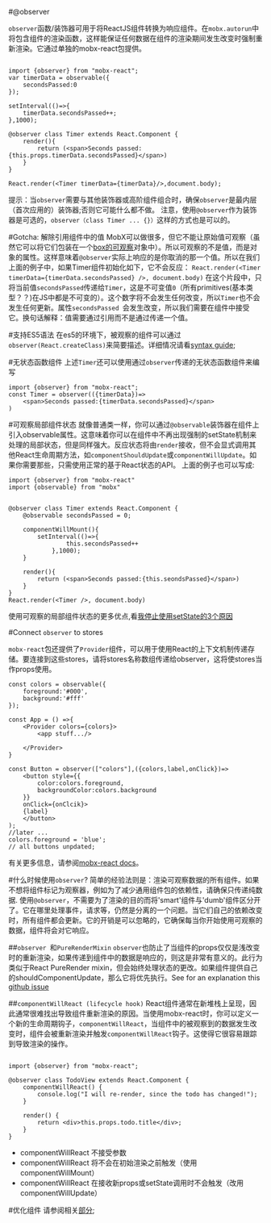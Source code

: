 #@observer

`observer`函数/装饰器可用于将ReactJS组件转换为响应组件。在`mobx.autorun`中将包含组件的渲染函数，这样能保证任何数据在组件的渲染期间发生改变时强制重新渲染。它通过单独的mobx-react包提供。

```

import {observer} from "mobx-react";
var timerData = observable({
	secondsPassed:0
});

setInterval(()=>{
	timerData.secondsPassed++;
},1000);

@observer class Timer extends React.Component {
	render(){
		return (<span>Seconds passed:{this.props.timerData.secondsPassed}</span>)
	}
}

React.render(<Timer timerData={timerData}/>,document.body);

```

提示：当`observer`需要与其他装饰器或高阶组件组合时，确保`observer`是最内层（首次应用的）装饰器;否则它可能什么都不做。
注意，使用`@observer`作为装饰器是可选的，`observer（class Timer ... {}）`这样的方式也是可以的。

#Gotcha: 解除引用组件中的值
MobX可以做很多，但它不能让原始值可观察（虽然它可以将它们包装在一个[box的可观察]()对象中）。所以可观察的不是值，而是对象的属性。这样意味着`@observer`实际上响应的是你取消的那一个值。所以在我们上面的例子中，如果Timer组件初始化如下，它不会反应：
`React.render(<Timer timerData={timerData.secondsPassed} />, document.body)`
在这个片段中，只将当前值`secondsPassed`传递给`Timer`，这是不可变值`0`（所有primitives(基本类型？？)在JS中都是不可变的）。这个数字将不会发生任何改变，所以`Timer`也不会发生任何更新。属性`secondsPassed `会发生改变，所以我们需要在组件中接受它。换句话解释：值需要通过引用而不是通过传递一个值。

#支持ES5语法
在es5的环境下，被观察的组件可以通过`observer(React.createClass)`来简要描述。详细情况请看[syntax guide]();

#无状态函数组件
上述`Timer`还可以使用通过`observer`传递的无状态函数组件来编写

```
import {observer} from "mobx-react";
const Timer = observer(({timerData})=>
	<span>Seconds passed:{timerData.secondsPassed}</span>
)
```

#可观察局部组件状态
就像普通类一样，你可以通过`@observable`装饰器在组件上引入observable属性。这意味着你可以在组件中不再出现强制的setState机制来处理的局部状态，但是同样强大。反应状态将由`render`接收，但不会显式调用其他React生命周期方法，如`componentShouldUpdate`或`componentWillUpdate`。如果你需要那些，只需使用正常的基于React状态的API。
上面的例子也可以写成:
```
import {observer} from "mobx-react"
import {observable} from "mobx"


@observer class Timer extends React.Component {
	@observable secondsPassed = 0;

	componentWillMount(){
		setInterval(()=>{
				this.secondsPassed++
			},1000);
	}

	render(){
		return (<span>Seconds passed:{this.seondsPassed}</span>)
	}
}
React.render(<Timer />, document.body)

```

使用可观察的局部组件状态的更多优点,看[我停止使用setState的3个原因](https://medium.com/@mweststrate/3-reasons-why-i-stopped-using-react-setstate-ab73fc67a42e#.4fzz2cnms)

#Connect `observer` to stores

`mobx-react`包还提供了`Provider`组件，可以用于使用React的上下文机制传递存储。要连接到这些stores，请将stores名称数组传递给observer，这将使stores当作props使用。

```
const colors = observable({
	foreground:'#000',
	background:'#fff'
});

const App = () =>{
	<Provider colors={colors}>
		<app stuff.../>

	</Provider>
}

const Button = observer(["colors"],({colors,label,onClick})=>
	<button style={{
		color:colors.foreground,
		backgroundColor:colors.background
	}}
	onClick={onClcik}>
	{label}
	</button>
);
//later ...
colors.foreground = 'blue';
// all buttons unpdated;

```
有关更多信息，请参阅[mobx-react docs](https://github.com/mobxjs/mobx-react#provider-experimental)。

#什么时候使用`observer`?
简单的经验法则是：渲染可观察数据的所有组件。如果不想将组件标记为观察器，例如为了减少通用组件包的依赖性，请确保只传递纯数据.
使用`@observer`，不需要为了渲染的目的而将'smart'组件与'dumb'组件区分开了。它在哪里处理事件，请求等，仍然是分离的一个问题。当它们自己的依赖改变时，所有组件都会更新。它的开销是可以忽略的，它确保每当你开始使用可观察的数据，组件将会对它响应。

##`observer `和`PureRenderMixin`
`observer`也防止了当组件的props仅仅是浅改变时的重新渲染，如果传递到组件中的数据是响应的，则这是非常有意义的。此行为类似于React PureRender mixin，但会始终处理状态的更改。如果组件提供自己的shouldComponentUpdate，那么它将优先执行。See for an explanation this [github issue](https://github.com/mobxjs/mobx/issues/101)

##`componentWillReact (lifecycle hook)`
React组件通常在新堆栈上呈现，因此通常很难找出导致组件重新渲染的原因。当使用mobx-react时，你可以定义一个新的生命周期钩子，`componentWillReact`，当组件中的被观察到的数据发生改变时，组件会被重新渲染并触发`componentWillReact`钩子。这使得它很容易跟踪到导致渲染的操作。
```

import {observer} from "mobx-react";

@observer class TodoView extends React.Component {
    componentWillReact() {
        console.log("I will re-render, since the todo has changed!");
    }

    render() {
        return <div>this.props.todo.title</div>;
    }
}

```

* componentWillReact 不接受参数
* componentWillReact 将不会在初始渲染之前触发（使用componentWillMount）
* componentWillReact 在接收新props或setState调用时不会触发（改用componentWillUpdate）

#优化组件
请参阅相关[部分](https://mobxjs.github.io/mobx/best/react-performance.html);
